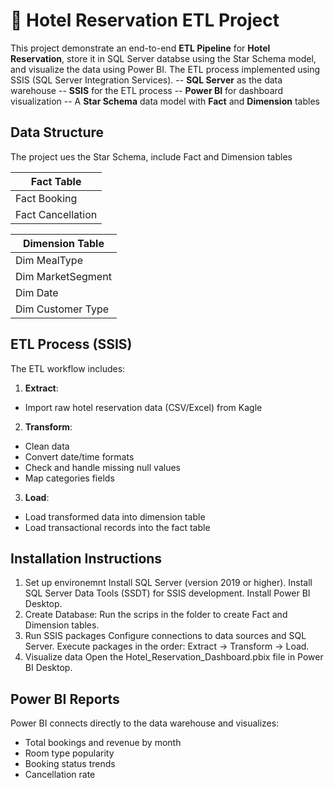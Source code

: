 # 🏨 Hotel Reservation ETL Project 
This project demonstrate an end-to-end **ETL Pipeline** for **Hotel Reservation**, store it in SQL Server databse using the Star Schema model, and visualize the data using Power BI. The ETL process implemented using SSIS (SQL Server Integration Services).
-- **SQL Server** as the data warehouse 
-- **SSIS** for the ETL process 
-- **Power BI** for dashboard visualization 
-- A **Star Schema** data model with **Fact** and **Dimension** tables 

## Data Structure 
The project ues the Star Schema, include Fact and Dimension tables

| Fact Table  | 
| ------------- | 
| Fact Booking |
| Fact Cancellation  | 

|  Dimension Table  | 
| ------------- | 
| Dim MealType |
| Dim MarketSegment  |
| Dim Date |
| Dim Customer Type  | 

## ETL Process (SSIS) 
The ETL workflow includes: 
1. **Extract**: 
- Import raw hotel reservation data (CSV/Excel) from Kagle
2. **Transform**:
- Clean data
- Convert date/time formats
- Check and handle missing null values
- Map categories fields
3. **Load**:
  - Load transformed data into dimension table
  - Load transactional records into the fact table

## Installation Instructions 
1. Set up environemnt
Install SQL Server (version 2019 or higher).
Install SQL Server Data Tools (SSDT) for SSIS development.
Install Power BI Desktop.
2. Create Database:
Run the scrips in the folder to create Fact and Dimension tables.
3. Run SSIS packages
Configure connections to data sources and SQL Server.
Execute packages in the order: Extract -> Transform -> Load.
4. Visualize data
Open the Hotel_Reservation_Dashboard.pbix file in Power BI Desktop.

## Power BI Reports 
Power BI connects directly to the data warehouse and visualizes: 
- Total bookings and revenue by month
- Room type popularity
- Booking status trends
- Cancellation rate
